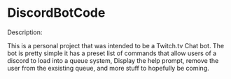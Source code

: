 # DiscordBotCode

Description:

This is a personal project that was intended to be a Twitch.tv Chat bot.
The bot is pretty simple it has a preset list of commands that allow users of a discord to load into a queue system, Display the help prompt, remove the user from the exsisting queue, and more stuff to hopefully be coming.
